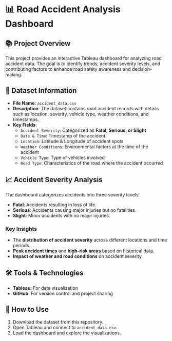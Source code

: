 # 📊 Road Accident Analysis Dashboard

## 📚 Project Overview
This project provides an interactive Tableau dashboard for analyzing road accident data. The goal is to identify trends, accident severity levels, and contributing factors to enhance road safety awareness and decision-making.

## 📂 Dataset Information
- **File Name**: `accident_data.csv`
- **Description**: The dataset contains road accident records with details such as location, severity, vehicle type, weather conditions, and timestamps.
- **Key Fields**:
  - `Accident Severity`: Categorized as **Fatal, Serious, or Slight**
  - `Date & Time`: Timestamp of the accident
  - `Location`: Latitude & Longitude of accident spots
  - `Weather Conditions`: Environmental factors at the time of the accident
  - `Vehicle Type`: Type of vehicles involved
  - `Road Type`: Characteristics of the road where the accident occurred

## 📈 Accident Severity Analysis
The dashboard categorizes accidents into three severity levels:
- **Fatal**: Accidents resulting in loss of life.
- **Serious**: Accidents causing major injuries but no fatalities.
- **Slight**: Minor accidents with no major injuries.

### Key Insights
- The **distribution of accident severity** across different locations and time periods.
- **Peak accident times** and **high-risk areas** based on historical data.
- **Impact of weather and road conditions** on accident severity.

## 🛠 Tools & Technologies
- **Tableau**: For data visualization
- **GitHub**: For version control and project sharing

## 🚀 How to Use
1. Download the dataset from this repository.
2. Open Tableau and connect to `accident_data.csv`.
3. Load the dashboard and explore the visualizations.

